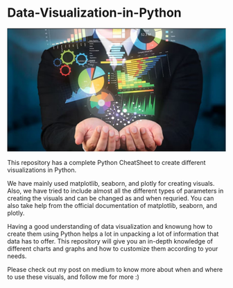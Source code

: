 # Data-Visualization-in-Python

![](https://github.com/ayushmandurgapal/Data-Visualization-in-Python/blob/main/.csv%20files/data%20viz.jpg)

This repository has a complete Python CheatSheet to create different visualizations in Python. 

We have mainly used matplotlib, seaborn, and plotly for creating visuals. Also, we have tried to include almost all the different types of parameters in creating the visuals and can be changed as and when requried. You can also take help from the official documentation of matplotlib, seaborn, and plotly.

Having a good understanding of data visualization and knowung how to create them using Python helps a lot in unpacking a lot of information that data has to offer. This repository will give you an in-depth knowledge of different charts and graphs and how to customize them according to your needs.

Please check out my post on medium to know more about when and where to use these visuals, and follow me for more :)


